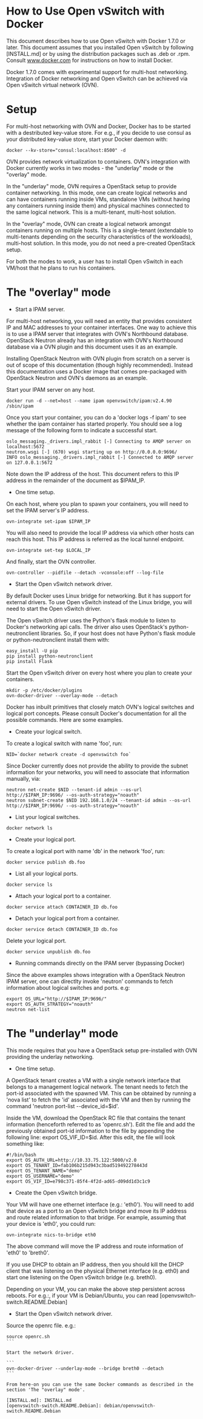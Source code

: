 How to Use Open vSwitch with Docker
====================================

This document describes how to use Open vSwitch with Docker 1.7.0 or
later.  This document assumes that you installed Open vSwitch by following
[INSTALL.md] or by using the distribution packages such as .deb or .rpm.
Consult www.docker.com for instructions on how to install Docker.

Docker 1.7.0 comes with experimental support for multi-host networking.
Integration of Docker networking and Open vSwitch can be achieved via
Open vSwitch virtual network (OVN).


Setup
=====

For multi-host networking with OVN and Docker, Docker has to be started
with a destributed key-value store.  For e.g., if you decide to use consul
as your distributed key-value store, start your Docker daemon with:

```
docker --kv-store="consul:localhost:8500" -d
```

OVN provides network virtualization to containers.  OVN's integration with
Docker currently works in two modes - the "underlay" mode or the "overlay"
mode.

In the "underlay" mode, OVN requires a OpenStack setup to provide container
networking.  In this mode, one can create logical networks and can have
containers running inside VMs, standalone VMs (without having any containers
running inside them) and physical machines connected to the same logical
network.  This is a multi-tenant, multi-host solution.

In the "overlay" mode, OVN can create a logical network amongst containers
running on multiple hosts.  This is a single-tenant (extendable to
multi-tenants depending on the security characteristics of the workloads),
multi-host solution.  In this mode, you do not need a pre-created OpenStack
setup.

For both the modes to work, a user has to install Open vSwitch in each
VM/host that he plans to run his containers.

The "overlay" mode
==================

* Start a IPAM server.

For multi-host networking, you will need an entity that provides consistent
IP and MAC addresses to your container interfaces.  One way to achieve this
is to use a IPAM server that integrates with OVN's Northbound database.
OpenStack Neutron already has an integration with OVN's Northbound database
via a OVN plugin and this document uses it as an example.

Installing OpenStack Neutron with OVN plugin from scratch on a server is out
of scope of this documentation (though highly recommended).  Instead this
documentation uses a Docker image that comes pre-packaged with OpenStack
Neutron and OVN's daemons as an example.

Start your IPAM server on any host.

```
docker run -d --net=host --name ipam openvswitch/ipam:v2.4.90 /sbin/ipam
```

Once you start your container, you can do a 'docker logs -f ipam' to see
whether the ipam container has started properly.  You should see a log message
of the following form to indicate a successful start.

```
oslo_messaging._drivers.impl_rabbit [-] Connecting to AMQP server on localhost:5672
neutron.wsgi [-] (670) wsgi starting up on http://0.0.0.0:9696/
INFO oslo_messaging._drivers.impl_rabbit [-] Connected to AMQP server on 127.0.0.1:5672
```

Note down the IP address of the host. This document refers to this IP address
in the remainder of the document as $IPAM_IP.

* One time setup.

On each host, where you plan to spawn your containers, you will need to
set the IPAM server's IP address.

```
ovn-integrate set-ipam $IPAM_IP
```

You will also need to provide the local IP address via which other hosts
can reach this host. This IP address is referred as the local tunnel endpoint.

```
ovn-integrate set-tep $LOCAL_IP
```

And finally, start the OVN controller.

```
ovn-controller --pidfile --detach -vconsole:off --log-file
```

* Start the Open vSwitch network driver.

By default Docker uses Linux bridge for networking.  But it has support
for external drivers.  To use Open vSwitch instead of the Linux bridge,
you will need to start the Open vSwitch driver.

The Open vSwitch driver uses the Python's flask module to listen to
Docker's networking api calls.  The driver also uses OpenStack's
python-neutronclient libraries.  So, if your host does not have Python's
flask module or python-neutronclient install them with:

```
easy_install -U pip
pip install python-neutronclient
pip install Flask
```

Start the Open vSwitch driver on every host where you plan to create your
containers.

```
mkdir -p /etc/docker/plugins
ovn-docker-driver --overlay-mode --detach
```

Docker has inbuilt primitives that closely match OVN's logical switches
and logical port concepts.  Please consult Docker's documentation for
all the possible commands.  Here are some examples.

* Create your logical switch.

To create a logical switch with name 'foo', run:

```
NID=`docker network create -d openvswitch foo`
```

Since Docker currently does not provide the ability to provide the
subnet information for your networks, you will need to associate
that information manually, via:

```
neutron net-create $NID --tenant-id admin --os-url http://$IPAM_IP:9696/ --os-auth-strategy="noauth"
neutron subnet-create $NID 192.168.1.0/24 --tenant-id admin --os-url http://$IPAM_IP:9696/ --os-auth-strategy="noauth"
```

* List your logical switches.

```
docker network ls
```

* Create your logical port.

To create a logical port with name 'db' in the network 'foo', run:

```
docker service publish db.foo
```

* List all your logical ports.

```
docker service ls
```

* Attach your logical port to a container.

```
docker service attach CONTAINER_ID db.foo
```

* Detach your logical port from a container.

```
docker service detach CONTAINER_ID db.foo
```

Delete your logical port.

```
docker service unpublish db.foo
```

* Running commands directly on the IPAM server (bypassing Docker)

Since the above examples shows integration with a OpenStack Neutron
IPAM server, one can directlty invoke 'neutron' commands to fetch
information about logical switches and ports. e.g:

```
export OS_URL="http://$IPAM_IP:9696/"
export OS_AUTH_STRATEGY="noauth"
neutron net-list
```

The "underlay" mode
===================

This mode requires that you have a OpenStack setup pre-installed with OVN
providing the underlay networking.

* One time setup.

A OpenStack tenant creates a VM with a single network interface that belongs
to a management logical network.  The tenant needs to fetch the port-id
associated with the spawned VM.  This can be obtained by running a
'nova list' to fetch the 'id' associated with the VM and then by running
the command 'neutron port-list --device_id=$id'.

Inside the VM, download the OpenStack RC file that contains the tenant
information (henceforth referred to as 'openrc.sh').  Edit the file and add the
previously obtained port-id information to the file by appending the following
line: export OS_VIF_ID=$id.  After this edit, the file will look something
like:

```
#!/bin/bash
export OS_AUTH_URL=http://10.33.75.122:5000/v2.0
export OS_TENANT_ID=fab106b215d943c3bad519492278443d
export OS_TENANT_NAME="demo"
export OS_USERNAME="demo"
export OS_VIF_ID=e798c371-85f4-4f2d-ad65-d09dd1d3c1c9
```

* Create the Open vSwitch bridge.

Your VM will have one ethernet interface (e.g.: 'eth0').  You will need to add
that device as a port to an Open vSwitch bridge and move its IP address and
route related information to that bridge.  For example, assuming that your
device is 'eth0', you could run:

```
ovn-integrate nics-to-bridge eth0
```

The above command will move the IP address and route information of 'eth0'
to 'breth0'.

If you use DHCP to obtain an IP address, then you should kill the DHCP client
that was listening on the physical Ethernet interface (e.g. eth0) and start
one listening on the Open vSwitch bridge (e.g. breth0).

Depending on your VM, you can make the above step persistent across reboots.
For e.g.:, if your VM is Debian/Ubuntu, you can read
[openvswitch-switch.README.Debian]


* Start the Open vSwitch network driver.

Source the openrc file. e.g.:

````
source openrc.sh
```

Start the network driver.

```
ovn-docker-driver --underlay-mode --bridge breth0 --detach
```

From here-on you can use the same Docker commands as described in the
section 'The "overlay" mode'.

[INSTALL.md]: INSTALL.md
[openvswitch-switch.README.Debian]: debian/openvswitch-switch.README.Debian

